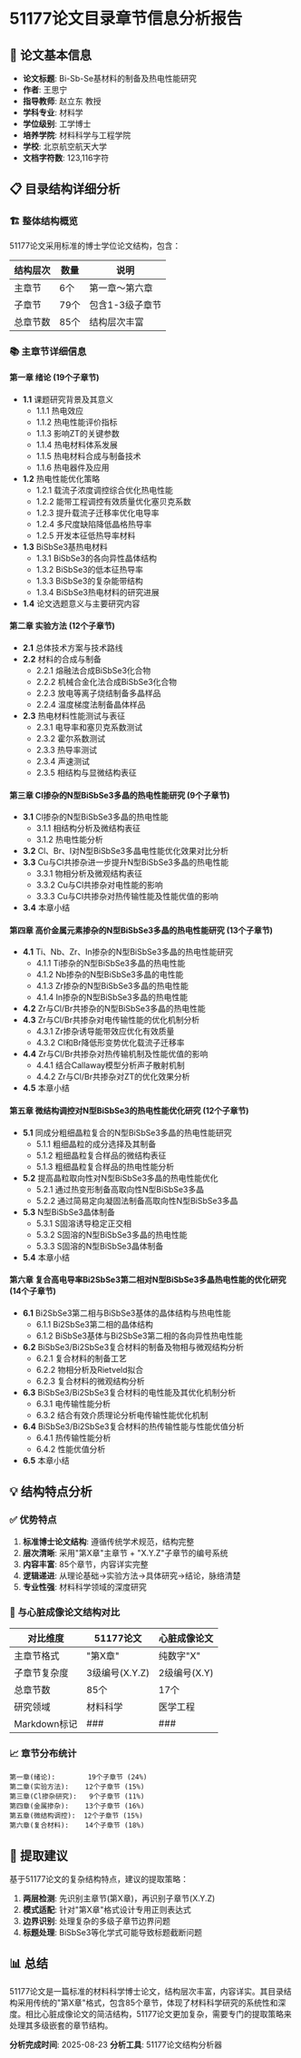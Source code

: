 # 51177论文目录章节信息分析报告

## 📄 论文基本信息

- **论文标题**: Bi-Sb-Se基材料的制备及热电性能研究
- **作者**: 王思宁
- **指导教师**: 赵立东 教授
- **学科专业**: 材料学
- **学位级别**: 工学博士
- **培养学院**: 材料科学与工程学院
- **学校**: 北京航空航天大学
- **文档字符数**: 123,116字符

## 📋 目录结构详细分析

### 🏗️ 整体结构概览

51177论文采用标准的博士学位论文结构，包含：

| 结构层次 | 数量 | 说明 |
|---------|------|------|
| 主章节 | 6个 | 第一章～第六章 |
| 子章节 | 79个 | 包含1-3级子章节 |
| 总章节数 | 85个 | 结构层次丰富 |

### 📚 主章节详细信息

#### 第一章 绪论 (19个子章节)
- **1.1** 课题研究背景及其意义
  - 1.1.1 热电效应
  - 1.1.2 热电性能评价指标
  - 1.1.3 影响ZT的关键参数
  - 1.1.4 热电材料体系发展
  - 1.1.5 热电材料合成与制备技术
  - 1.1.6 热电器件及应用
- **1.2** 热电性能优化策略
  - 1.2.1 载流子浓度调控综合优化热电性能
  - 1.2.2 能带工程调控有效质量优化塞贝克系数
  - 1.2.3 提升载流子迁移率优化电导率
  - 1.2.4 多尺度缺陷降低晶格热导率
  - 1.2.5 开发本征低热导率材料
- **1.3** BiSbSe3基热电材料
  - 1.3.1 BiSbSe3的各向异性晶体结构
  - 1.3.2 BiSbSe3的低本征热导率
  - 1.3.3 BiSbSe3的复杂能带结构
  - 1.3.4 BiSbSe3热电材料的研究进展
- **1.4** 论文选题意义与主要研究内容

#### 第二章 实验方法 (12个子章节)
- **2.1** 总体技术方案与技术路线
- **2.2** 材料的合成与制备
  - 2.2.1 熔融法合成BiSbSe3化合物
  - 2.2.2 机械合金化法合成BiSbSe3化合物
  - 2.2.3 放电等离子烧结制备多晶样品
  - 2.2.4 温度梯度法制备晶体样品
- **2.3** 热电材料性能测试与表征
  - 2.3.1 电导率和塞贝克系数测试
  - 2.3.2 霍尔系数测试
  - 2.3.3 热导率测试
  - 2.3.4 声速测试
  - 2.3.5 相结构与显微结构表征

#### 第三章 Cl掺杂的N型BiSbSe3多晶的热电性能研究 (9个子章节)
- **3.1** Cl掺杂的N型BiSbSe3多晶的热电性能
  - 3.1.1 相结构分析及微结构表征
  - 3.1.2 热电性能分析
- **3.2** Cl、Br、I对N型BiSbSe3多晶电性能优化效果对比分析
- **3.3** Cu与Cl共掺杂进一步提升N型BiSbSe3多晶的热电性能
  - 3.3.1 物相分析及微观结构表征
  - 3.3.2 Cu与Cl共掺杂对电性能的影响
  - 3.3.3 Cu与Cl共掺杂对热传输性能及性能优值的影响
- **3.4** 本章小结

#### 第四章 高价金属元素掺杂的N型BiSbSe3多晶的热电性能研究 (13个子章节)
- **4.1** Ti、Nb、Zr、In掺杂的N型BiSbSe3多晶的热电性能研究
  - 4.1.1 Ti掺杂的N型BiSbSe3多晶的热电性能
  - 4.1.2 Nb掺杂的N型BiSbSe3多晶的电性能
  - 4.1.3 Zr掺杂的N型BiSbSe3多晶的热电性能
  - 4.1.4 In掺杂的N型BiSbSe3多晶的热电性能
- **4.2** Zr与Cl/Br共掺杂的N型BiSbSe3多晶的热电性能
- **4.3** Zr与Cl/Br共掺杂对电传输性能的优化机制分析
  - 4.3.1 Zr掺杂诱导能带效应优化有效质量
  - 4.3.2 Cl和Br降低形变势优化载流子迁移率
- **4.4** Zr与Cl/Br共掺杂对热传输机制及性能优值的影响
  - 4.4.1 结合Callaway模型分析声子散射机制
  - 4.4.2 Zr与Cl/Br共掺杂对ZT的优化效果分析
- **4.5** 本章小结

#### 第五章 微结构调控对N型BiSbSe3的热电性能优化研究 (12个子章节)
- **5.1** 同成分粗细晶粒复合的N型BiSbSe3多晶的热电性能研究
  - 5.1.1 粗细晶粒的成分选择及其制备
  - 5.1.2 粗细晶粒复合样品的微结构表征
  - 5.1.3 粗细晶粒复合样品的热电性能分析
- **5.2** 提高晶粒取向性对N型BiSbSe3多晶的热电性能优化
  - 5.2.1 通过热变形制备高取向性N型BiSbSe3多晶
  - 5.2.2 通过简易定向凝固法制备高取向性N型BiSbSe3多晶
- **5.3** N型BiSbSe3晶体制备
  - 5.3.1 S固溶诱导稳定正交相
  - 5.3.2 S固溶的N型BiSbSe3多晶的热电性能
  - 5.3.3 S固溶的N型BiSbSe3晶体制备
- **5.4** 本章小结

#### 第六章 复合高电导率Bi2SbSe3第二相对N型BiSbSe3多晶热电性能的优化研究 (14个子章节)
- **6.1** Bi2SbSe3第二相与BiSbSe3基体的晶体结构与热电性能
  - 6.1.1 Bi2SbSe3第二相的晶体结构
  - 6.1.2 BiSbSe3基体与Bi2SbSe3第二相的各向异性热电性能
- **6.2** BiSbSe3/Bi2SbSe3复合材料的制备及物相与微观结构分析
  - 6.2.1 复合材料的制备工艺
  - 6.2.2 物相分析及Rietveld拟合
  - 6.2.3 复合材料的微观结构分析
- **6.3** BiSbSe3/Bi2SbSe3复合材料的电性能及其优化机制分析
  - 6.3.1 电传输性能分析
  - 6.3.2 结合有效介质理论分析电传输性能优化机制
- **6.4** BiSbSe3/Bi2SbSe3复合材料的热传输性能与性能优值分析
  - 6.4.1 热传输性能分析
  - 6.4.2 性能优值分析
- **6.5** 本章小结

## 💡 结构特点分析

### ✅ 优势特点

1. **标准博士论文结构**: 遵循传统学术规范，结构完整
2. **层次清晰**: 采用"第X章"主章节 + "X.Y.Z"子章节的编号系统
3. **内容丰富**: 85个章节，内容详实完整
4. **逻辑递进**: 从理论基础→实验方法→具体研究→结论，脉络清楚
5. **专业性强**: 材料科学领域的深度研究

### 🔄 与心脏成像论文结构对比

| 对比维度 | 51177论文 | 心脏成像论文 |
|---------|-----------|-------------|
| 主章节格式 | "第X章" | 纯数字"X" |
| 子章节复杂度 | 3级编号(X.Y.Z) | 2级编号(X.Y) |
| 总章节数 | 85个 | 17个 |
| 研究领域 | 材料科学 | 医学工程 |
| Markdown标记 | ### | ### |

### 📈 章节分布统计

```
第一章(绪论):        19个子章节 (24%)
第二章(实验方法):    12个子章节 (15%)
第三章(Cl掺杂研究):   9个子章节 (11%)
第四章(金属掺杂):    13个子章节 (16%)
第五章(微结构调控):  12个子章节 (15%)
第六章(复合材料):    14个子章节 (18%)
```

## 🎯 提取建议

基于51177论文的复杂结构特点，建议的提取策略：

1. **两层检测**: 先识别主章节(第X章)，再识别子章节(X.Y.Z)
2. **模式适配**: 针对"第X章"格式设计专用正则表达式
3. **边界识别**: 处理复杂的多级子章节边界问题
4. **标题处理**: BiSbSe3等化学式可能导致标题截断问题

## 📊 总结

51177论文是一篇标准的材料科学博士论文，结构层次丰富，内容详实。其目录结构采用传统的"第X章"格式，包含85个章节，体现了材料科学研究的系统性和深度。相比心脏成像论文的简洁结构，51177论文更加复杂，需要专门的提取策略来处理其多级嵌套的章节结构。

**分析完成时间**: 2025-08-23
**分析工具**: 51177论文结构分析器
